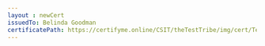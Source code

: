 ```yaml
--- 
layout : newCert 
issuedTo: Belinda Goodman
certificatePath: https://certifyme.online/CSIT/theTestTribe/img/cert/TestFlix/BelindaGoodman_1dc41.png
--- 
```

